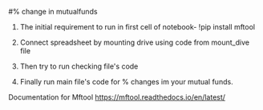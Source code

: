 #% change in mutualfunds

1. The initial requirement to run in first cell of notebook-
!pip install mftool

2. Connect spreadsheet by mounting drive using code from mount_dive file

3. Then try to run checking file's code

4. Finally run main file's code for % changes im your mutual funds.


Documentation for Mftool
https://mftool.readthedocs.io/en/latest/
